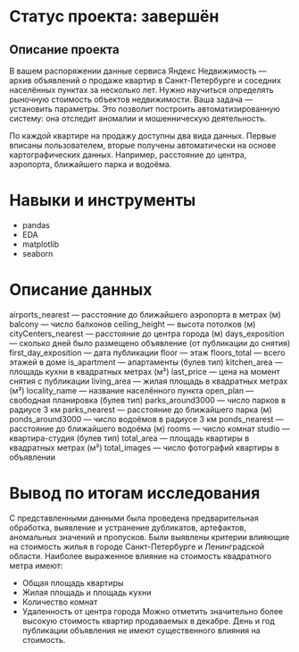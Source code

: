 # Статус проекта: завершён
## Описание проекта
В вашем распоряжении данные сервиса Яндекc Недвижимость — архив объявлений о продаже квартир в Санкт-Петербурге и соседних населённых пунктах за несколько лет. Нужно научиться определять рыночную стоимость объектов недвижимости. Ваша задача — установить параметры. Это позволит построить автоматизированную систему: она отследит аномалии и мошенническую деятельность.

По каждой квартире на продажу доступны два вида данных. 
Первые вписаны пользователем, вторые получены автоматически на основе картографических данных. Например, расстояние до центра, аэропорта, ближайшего парка и водоёма.

# Навыки и инструменты
- pandas
- EDA
- matplotlib
- seaborn

# Описание данных
airports_nearest — расстояние до ближайшего аэропорта в метрах (м)
balcony — число балконов
ceiling_height — высота потолков (м)
cityCenters_nearest — расстояние до центра города (м)
days_exposition — сколько дней было размещено объявление (от публикации до снятия)
first_day_exposition — дата публикации
floor — этаж
floors_total — всего этажей в доме
is_apartment — апартаменты (булев тип)
kitchen_area — площадь кухни в квадратных метрах (м²)
last_price — цена на момент снятия с публикации
living_area — жилая площадь в квадратных метрах (м²)
locality_name — название населённого пункта
open_plan — свободная планировка (булев тип)
parks_around3000 — число парков в радиусе 3 км
parks_nearest — расстояние до ближайшего парка (м)
ponds_around3000 — число водоёмов в радиусе 3 км
ponds_nearest — расстояние до ближайшего водоёма (м)
rooms — число комнат
studio — квартира-студия (булев тип)
total_area — площадь квартиры в квадратных метрах (м²)
total_images — число фотографий квартиры в объявлении

# Вывод по итогам исследования

С представленными данными была проведена предварительная обработка, выявление и устранение дубликатов, артефактов, аномальных значений и пропусков. Были выявлены критерии влияющие на стоимость жилья в городе Санкт-Петербурге и Ленинградской области. Наиболее выраженное влияние на стоимость квадратного метра имеют:

- Общая площадь квартиры
- Жилая площадь и площадь кухни
- Количество комнат
- Удаленность от центра города
Можно отметить значительно более высокую стоимость квартир продаваемых в декабре. День и год публикации объявления не имеют существенного влияния на стоимость.
